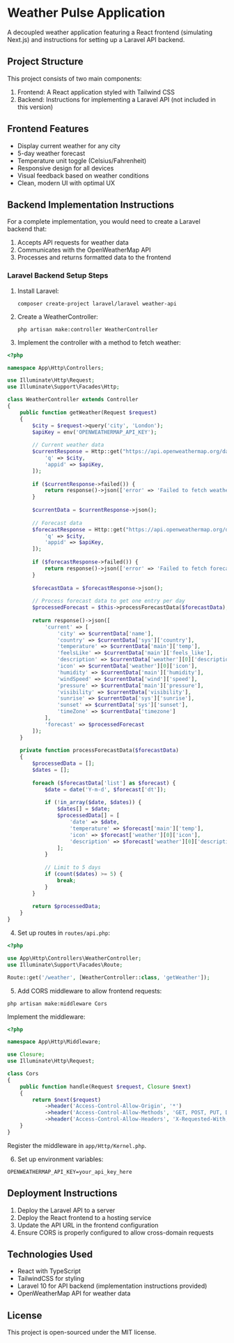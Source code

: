 
# Weather Pulse Application

A decoupled weather application featuring a React frontend (simulating Next.js) and instructions for setting up a Laravel API backend.

## Project Structure

This project consists of two main components:

1. Frontend: A React application styled with Tailwind CSS
2. Backend: Instructions for implementing a Laravel API (not included in this version)

## Frontend Features

- Display current weather for any city
- 5-day weather forecast
- Temperature unit toggle (Celsius/Fahrenheit)
- Responsive design for all devices
- Visual feedback based on weather conditions
- Clean, modern UI with optimal UX

## Backend Implementation Instructions

For a complete implementation, you would need to create a Laravel backend that:

1. Accepts API requests for weather data
2. Communicates with the OpenWeatherMap API
3. Processes and returns formatted data to the frontend

### Laravel Backend Setup Steps

1. Install Laravel:
   ```
   composer create-project laravel/laravel weather-api
   ```

2. Create a WeatherController:
   ```
   php artisan make:controller WeatherController
   ```

3. Implement the controller with a method to fetch weather:

```php
<?php

namespace App\Http\Controllers;

use Illuminate\Http\Request;
use Illuminate\Support\Facades\Http;

class WeatherController extends Controller
{
    public function getWeather(Request $request)
    {
        $city = $request->query('city', 'London');
        $apiKey = env('OPENWEATHERMAP_API_KEY');
        
        // Current weather data
        $currentResponse = Http::get("https://api.openweathermap.org/data/2.5/weather", [
            'q' => $city,
            'appid' => $apiKey,
        ]);
        
        if ($currentResponse->failed()) {
            return response()->json(['error' => 'Failed to fetch weather data'], 422);
        }
        
        $currentData = $currentResponse->json();
        
        // Forecast data
        $forecastResponse = Http::get("https://api.openweathermap.org/data/2.5/forecast", [
            'q' => $city,
            'appid' => $apiKey,
        ]);
        
        if ($forecastResponse->failed()) {
            return response()->json(['error' => 'Failed to fetch forecast data'], 422);
        }
        
        $forecastData = $forecastResponse->json();
        
        // Process forecast data to get one entry per day
        $processedForecast = $this->processForecastData($forecastData);
        
        return response()->json([
            'current' => [
                'city' => $currentData['name'],
                'country' => $currentData['sys']['country'],
                'temperature' => $currentData['main']['temp'],
                'feelsLike' => $currentData['main']['feels_like'],
                'description' => $currentData['weather'][0]['description'],
                'icon' => $currentData['weather'][0]['icon'],
                'humidity' => $currentData['main']['humidity'],
                'windSpeed' => $currentData['wind']['speed'],
                'pressure' => $currentData['main']['pressure'],
                'visibility' => $currentData['visibility'],
                'sunrise' => $currentData['sys']['sunrise'],
                'sunset' => $currentData['sys']['sunset'],
                'timeZone' => $currentData['timezone']
            ],
            'forecast' => $processedForecast
        ]);
    }
    
    private function processForecastData($forecastData)
    {
        $processedData = [];
        $dates = [];
        
        foreach ($forecastData['list'] as $forecast) {
            $date = date('Y-m-d', $forecast['dt']);
            
            if (!in_array($date, $dates)) {
                $dates[] = $date;
                $processedData[] = [
                    'date' => $date,
                    'temperature' => $forecast['main']['temp'],
                    'icon' => $forecast['weather'][0]['icon'],
                    'description' => $forecast['weather'][0]['description']
                ];
            }
            
            // Limit to 5 days
            if (count($dates) >= 5) {
                break;
            }
        }
        
        return $processedData;
    }
}
```

4. Set up routes in `routes/api.php`:

```php
<?php

use App\Http\Controllers\WeatherController;
use Illuminate\Support\Facades\Route;

Route::get('/weather', [WeatherController::class, 'getWeather']);
```

5. Add CORS middleware to allow frontend requests:

```
php artisan make:middleware Cors
```

Implement the middleware:

```php
<?php

namespace App\Http\Middleware;

use Closure;
use Illuminate\Http\Request;

class Cors
{
    public function handle(Request $request, Closure $next)
    {
        return $next($request)
            ->header('Access-Control-Allow-Origin', '*')
            ->header('Access-Control-Allow-Methods', 'GET, POST, PUT, DELETE, OPTIONS')
            ->header('Access-Control-Allow-Headers', 'X-Requested-With, Content-Type, X-Token-Auth, Authorization');
    }
}
```

Register the middleware in `app/Http/Kernel.php`.

6. Set up environment variables:

```
OPENWEATHERMAP_API_KEY=your_api_key_here
```

## Deployment Instructions

1. Deploy the Laravel API to a server
2. Deploy the React frontend to a hosting service
3. Update the API URL in the frontend configuration
4. Ensure CORS is properly configured to allow cross-domain requests

## Technologies Used

- React with TypeScript
- TailwindCSS for styling
- Laravel 10 for API backend (implementation instructions provided)
- OpenWeatherMap API for weather data

## License

This project is open-sourced under the MIT license.
